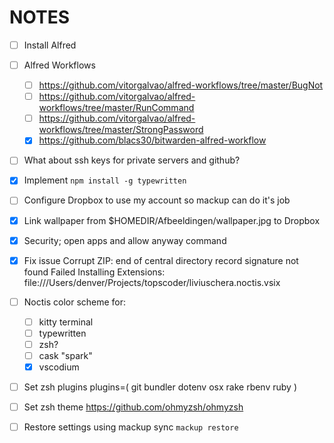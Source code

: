 # NOTES

- [ ] Install Alfred
- [ ] Alfred Workflows 
    - [ ] https://github.com/vitorgalvao/alfred-workflows/tree/master/BugNot
    - [ ] https://github.com/vitorgalvao/alfred-workflows/tree/master/RunCommand
    - [ ] https://github.com/vitorgalvao/alfred-workflows/tree/master/StrongPassword
    - [x] https://github.com/blacs30/bitwarden-alfred-workflow
- [ ] What about ssh keys for private servers and github?
- [x] Implement `npm install -g typewritten`
- [ ] Configure Dropbox to use my account so mackup can do it's job
- [x] Link wallpaper from $HOMEDIR/Afbeeldingen/wallpaper.jpg to Dropbox
- [x] Security; open apps and allow anyway command
- [x] Fix issue
Corrupt ZIP: end of central directory record signature not found
Failed Installing Extensions: file:///Users/denver/Projects/topscoder/liviuschera.noctis.vsix

- [ ] Noctis color scheme for:
    - [ ] kitty terminal
    - [ ] typewritten
    - [ ] zsh?
    - [ ] cask "spark"
    - [x] vscodium

- [ ] Set zsh plugins
    plugins=(
        git
        bundler
        dotenv
        osx
        rake
        rbenv
        ruby
    )

- [ ] Set zsh theme
https://github.com/ohmyzsh/ohmyzsh

- [ ] Restore settings using mackup sync
`mackup restore`
